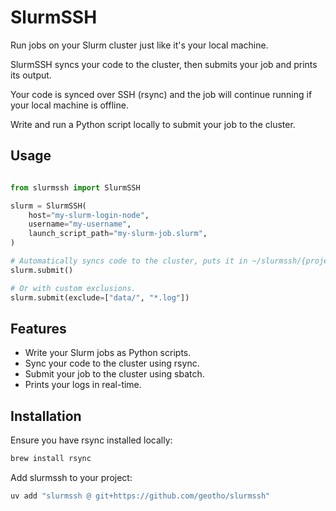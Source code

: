 # SlurmSSH

Run jobs on your Slurm cluster just like it's your local machine.

SlurmSSH syncs your code to the cluster, then submits your job and prints its output.

Your code is synced over SSH (rsync) and the job will continue running if your local machine is offline.

Write and run a Python script locally to submit your job to the cluster.

## Usage

```python

from slurmssh import SlurmSSH

slurm = SlurmSSH(
    host="my-slurm-login-node",
    username="my-username",
    launch_script_path="my-slurm-job.slurm",
)

# Automatically syncs code to the cluster, puts it in ~/slurmssh/{project-name}/, and submits your job.
slurm.submit()

# Or with custom exclusions.
slurm.submit(exclude=["data/", "*.log"])
```

## Features

- Write your Slurm jobs as Python scripts.
- Sync your code to the cluster using rsync.
- Submit your job to the cluster using sbatch.
- Prints your logs in real-time.

## Installation

Ensure you have rsync installed locally:

```bash
brew install rsync
```

Add slurmssh to your project:

```bash
uv add "slurmssh @ git+https://github.com/geotho/slurmssh"
```
